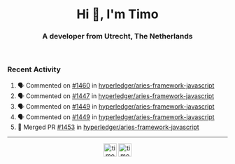 <h1 align="center">Hi 👋, I'm Timo</h1>
<h3 align="center">A developer from Utrecht, The Netherlands</h3>
<br/>
<!-- https://github.com/rahuldkjain/github-profile-readme-generator --!>

<!--  <p align="left"><img src="https://github-readme-stats.vercel.app/api?username=timoglastra&show_icons=true&count_private=true&" alt="timoglastra" /></p> --!>

<!--
Github language stats
<p align="left"><img src="https://github-readme-stats.vercel.app/api/top-langs/?username=timoglastra&layout=compact" alt="timoglastra" /><p>
-->

<!-- Codestats language stats -->
<!-- <p align="left"><img src="https://codestats-readme.vercel.app/api/top-langs/?username=timoglastra&layout=compact&language_count=12" alt="timoglastra" /><p>    --!>
  
<h3>Recent Activity</h3>

<!--START_SECTION:activity-->
1. 🗣 Commented on [#1460](https://github.com/hyperledger/aries-framework-javascript/issues/1460) in [hyperledger/aries-framework-javascript](https://github.com/hyperledger/aries-framework-javascript)
2. 🗣 Commented on [#1447](https://github.com/hyperledger/aries-framework-javascript/issues/1447) in [hyperledger/aries-framework-javascript](https://github.com/hyperledger/aries-framework-javascript)
3. 🗣 Commented on [#1449](https://github.com/hyperledger/aries-framework-javascript/issues/1449) in [hyperledger/aries-framework-javascript](https://github.com/hyperledger/aries-framework-javascript)
4. 🗣 Commented on [#1449](https://github.com/hyperledger/aries-framework-javascript/issues/1449) in [hyperledger/aries-framework-javascript](https://github.com/hyperledger/aries-framework-javascript)
5. 🎉 Merged PR [#1453](https://github.com/hyperledger/aries-framework-javascript/pull/1453) in [hyperledger/aries-framework-javascript](https://github.com/hyperledger/aries-framework-javascript)
<!--END_SECTION:activity-->

---

<p align="center">
<a href="https://twitter.com/timoglastra" target="blank"><img align="center" src="https://cdn.jsdelivr.net/npm/simple-icons@3.0.1/icons/twitter.svg" alt="timoglastra" height="30" width="30" /></a>
<a href="https://linkedin.com/in/timoglastra" target="blank"><img align="center" src="https://cdn.jsdelivr.net/npm/simple-icons@3.0.1/icons/linkedin.svg" alt="timoglastra" height="30" width="30" /></a>
</p>



